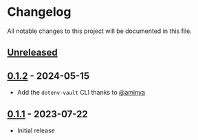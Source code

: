 # Changelog

All notable changes to this project will be documented in this file.

## [Unreleased](https://github.com/Minebomber/dotenv-vault-rs/compare/v0.1.2...master)

## [0.1.2](https://github.com/Minebomber/dotenv-vault-rs/releases/tag/v0.1.2) - 2024-05-15

- Add the `dotenv-vault` CLI thanks to [@aminya](https://github.com/aminya)

## [0.1.1](https://github.com/Minebomber/dotenv-vault-rs/releases/tag/v0.1.1) - 2023-07-22

- Initial release
